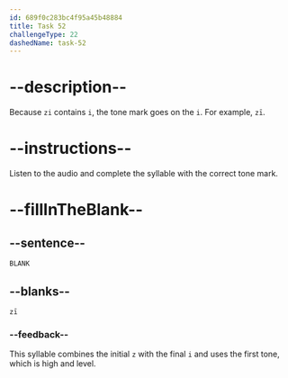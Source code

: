 ```yaml
---
id: 689f0c283bc4f95a45b48884
title: Task 52
challengeType: 22
dashedName: task-52
---
```


<!-- (Audio) A: zī -->

# --description--

Because `zi` contains `i`, the tone mark goes on the `i`. For example, `zī`.

# --instructions--

Listen to the audio and complete the syllable with the correct tone mark.

# --fillInTheBlank--

## --sentence--

`BLANK`

## --blanks--

`zī`

### --feedback--

This syllable combines the initial `z` with the final `i` and uses the first tone, which is high and level.
